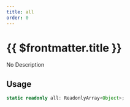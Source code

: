 ```yaml
---
title: all
order: 0
---
```


# {{ $frontmatter.title }}

No Description

## Usage

```ts
static readonly all: ReadonlyArray<Object>;
```
